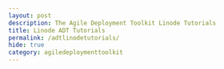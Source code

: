 ```yaml
---
layout: post
description: The Agile Deployment Toolkit Linode Tutorials
title: Linode ADT Tutorials
permalink: /adtlinodetutorials/
hide: true
category: agiledeploymenttoolkit
---
```

